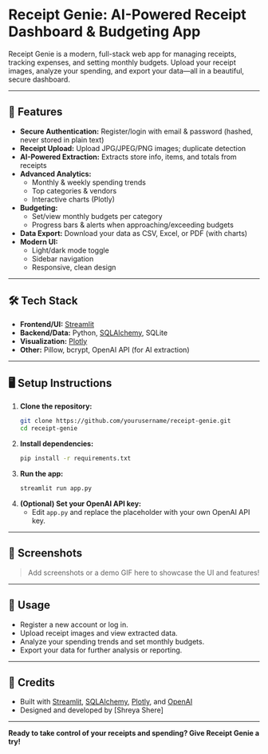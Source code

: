 # Receipt Genie: AI-Powered Receipt Dashboard & Budgeting App

Receipt Genie is a modern, full-stack web app for managing receipts, tracking expenses, and setting monthly budgets. Upload your receipt images, analyze your spending, and export your data—all in a beautiful, secure dashboard.

---

## 🚀 Features
- **Secure Authentication:** Register/login with email & password (hashed, never stored in plain text)
- **Receipt Upload:** Upload JPG/JPEG/PNG images; duplicate detection
- **AI-Powered Extraction:** Extracts store info, items, and totals from receipts
- **Advanced Analytics:**
  - Monthly & weekly spending trends
  - Top categories & vendors
  - Interactive charts (Plotly)
- **Budgeting:**
  - Set/view monthly budgets per category
  - Progress bars & alerts when approaching/exceeding budgets
- **Data Export:** Download your data as CSV, Excel, or PDF (with charts)
- **Modern UI:**
  - Light/dark mode toggle
  - Sidebar navigation
  - Responsive, clean design

---

## 🛠️ Tech Stack
- **Frontend/UI:** [Streamlit](https://streamlit.io/)
- **Backend/Data:** Python, [SQLAlchemy](https://www.sqlalchemy.org/), SQLite
- **Visualization:** [Plotly](https://plotly.com/python/)
- **Other:** Pillow, bcrypt, OpenAI API (for AI extraction)

---

## 🖥️ Setup Instructions

1. **Clone the repository:**
   ```bash
   git clone https://github.com/yourusername/receipt-genie.git
   cd receipt-genie
   ```
2. **Install dependencies:**
   ```bash
   pip install -r requirements.txt
   ```
3. **Run the app:**
   ```bash
   streamlit run app.py
   ```
4. **(Optional) Set your OpenAI API key:**
   - Edit `app.py` and replace the placeholder with your own OpenAI API key.

---

## 📸 Screenshots
> Add screenshots or a demo GIF here to showcase the UI and features!

---

## 📝 Usage
- Register a new account or log in.
- Upload receipt images and view extracted data.
- Analyze your spending trends and set monthly budgets.
- Export your data for further analysis or reporting.

---



## 🙌 Credits
- Built with [Streamlit](https://streamlit.io/), [SQLAlchemy](https://www.sqlalchemy.org/), [Plotly](https://plotly.com/python/), and [OpenAI](https://openai.com/)
- Designed and developed by [Shreya Shere]

---

**Ready to take control of your receipts and spending? Give Receipt Genie a try!** 
